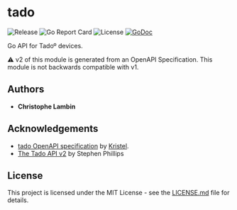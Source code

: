 # tado
![Release](https://img.shields.io/github/v/tag/clambin/tado?color=green&label=Release&style=plastic)
![Go Report Card](https://goreportcard.com/badge/github.com/clambin/tado)
![License](https://img.shields.io/github/license/clambin/tado?style=plastic)
[![GoDoc](https://pkg.go.dev/badge/github.com/clambin/tado?utm_source=godoc)](http://pkg.go.dev/github.com/clambin/tado/v2)

Go API for Tadoº devices.

:warning: v2 of this module is generated from an OpenAPI Specification. This module is not backwards compatible with v1.

## Authors

* **Christophe Lambin**

## Acknowledgements

* [tado OpenAPI specification](https://github.com/kritsel/tado-openapispec-v2) by [Kristel](https://github.com/kritsel).
* [The Tado API v2](https://blog.scphillips.com/posts/2017/01/the-tado-api-v2/) by Stephen Phillips

## License

This project is licensed under the MIT License - see the [LICENSE.md](LICENSE.md) file for details.
